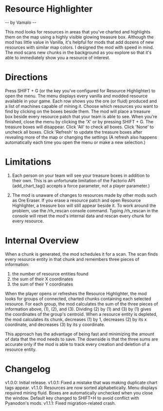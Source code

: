 Resource Highlighter
====================
-- by Vamalo --

This mod looks for resources in areas that you've charted and highlights them on the map using a highly visible glowing treasure box.  Although the mod has little value in Vanilla, it's helpful for mods that add dozens of new resources with similar map colors.  I designed the mod with speed in mind.  The mod scans new chunks in the background as you explore so that it's able to immediately show you a resource of interest.

Directions
==========

Press SHIFT + G (or the key you've configured for Resource Highlighter) to open the menu.
The menu displays every vanilla and modded resource available in your game.
Each row shows you the ore (or fluid) produced and a list of machines capable of mining it.
Choose which resources you want to find by clicking on the boxes beside them.
The mod will place a treasure box beside every resource patch that your team is able to see.
When you're finished, close the menu by clicking the 'X' or by pressing SHIFT + G.  The treasure boxes will disappear.
Click 'All' to check all boxes.
Click 'None' to uncheck all boxes.
Click 'Refresh' to update the treasure boxes after revealing more of the map or changing the settings (A refresh also happens automatically each time you open the menu or make a new selection.)

Limitations
===========

1. Each person on your team will see your treasure boxes in addition to their own.
This is an unfortunate limitation of the Factorio API (add_chart_tag() accepts a force parameter, not a player parameter.)

2. The mod is unaware of changes to resources made by other mods such as Ore Eraser.
If you erase a resource patch and open Resource Highlighter, a treasure box will still appear beside it.
To work around the problem, use the /rh_rescan console command.  Typing /rh_rescan in the console will reset the mod's internal data
and rescan every chunk for every resource.

Internal Overview
=================

When a chunk is generated, the mod schedules it for a scan.  The scan finds every resource entity in that chunk and remembers three pieces of information:

1. the number of resource entities found
2. the sum of their X coordinates
3. the sum of their Y coordinates

When the player opens or refreshes the Resource Highlighter, the mod looks for groups of connected, charted chunks containing each selected resource.  For each group, the mod calculates the sum of the three pieces of information above, (1), (2), and (3).  Dividing (2) by (1) and (3) by (1) gives the coordinates of the group's centroid.  When a resource entity is depleted, the mod calculates its chunk, decreases (1) by 1, decreases (2) by its x coordinate, and decreases (3) by its y coordinate.

This approach has the advantage of being fast and minimizing the amount of data that the mod needs to save.  The downside is that the three sums are accurate only if the mod is able to track every creation and deletion of a resource entity.

Changelog
==========
v1.0.0: Initial release.
v1.0.1: Fixed a mistake that was making duplicate chart tags appear.
v1.1.0: Resources are now sorted alphabetically.
        Menu displays required mining fluid.
        Boxes are automatically unchecked when you close the window.
        Default key changed to SHIFT+H to avoid conflict with Pyanodon's mods.
v1.1.1: Fixed migration-related crash.